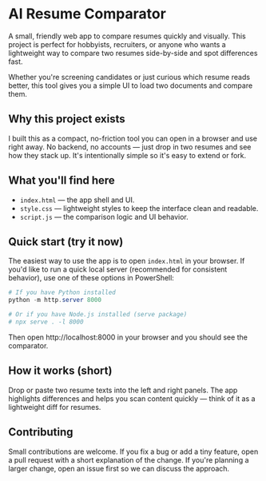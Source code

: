 # AI Resume Comparator

A small, friendly web app to compare resumes quickly and visually. This project is perfect for hobbyists, recruiters, or anyone who wants a lightweight way to compare two resumes side-by-side and spot differences fast.

Whether you're screening candidates or just curious which resume reads better, this tool gives you a simple UI to load two documents and compare them.

## Why this project exists

I built this as a compact, no-friction tool you can open in a browser and use right away. No backend, no accounts — just drop in two resumes and see how they stack up. It's intentionally simple so it's easy to extend or fork.

## What you'll find here

- `index.html` — the app shell and UI.
- `style.css` — lightweight styles to keep the interface clean and readable.
- `script.js` — the comparison logic and UI behavior.

## Quick start (try it now)

The easiest way to use the app is to open `index.html` in your browser. If you'd like to run a quick local server (recommended for consistent behavior), use one of these options in PowerShell:

```powershell
# If you have Python installed
python -m http.server 8000

# Or if you have Node.js installed (serve package)
# npx serve . -l 8000
```

Then open http://localhost:8000 in your browser and you should see the comparator.

## How it works (short)

Drop or paste two resume texts into the left and right panels. The app highlights differences and helps you scan content quickly — think of it as a lightweight diff for resumes.

## Contributing

Small contributions are welcome. If you fix a bug or add a tiny feature, open a pull request with a short explanation of the change. If you're planning a larger change, open an issue first so we can discuss the approach.

